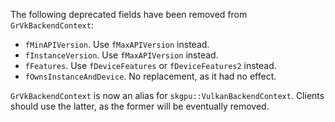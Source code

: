 The following deprecated fields have been removed from `GrVkBackendContext`:
 - `fMinAPIVersion`. Use `fMaxAPIVersion` instead.
 - `fInstanceVersion`. Use `fMaxAPIVersion` instead.
 - `fFeatures`. Use `fDeviceFeatures` or `fDeviceFeatures2` instead.
 - `fOwnsInstanceAndDevice`. No replacement, as it had no effect.

`GrVkBackendContext` is now an alias for `skgpu::VulkanBackendContext`. Clients should use the latter, as the former will be eventually removed.
